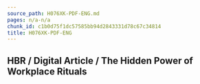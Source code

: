 ```yaml
---
source_path: H076XK-PDF-ENG.md
pages: n/a-n/a
chunk_id: c1b0d75f1dc57585bb94d2843331d78c67c34814
title: H076XK-PDF-ENG
---
```

## HBR / Digital Article / The Hidden Power of Workplace Rituals
